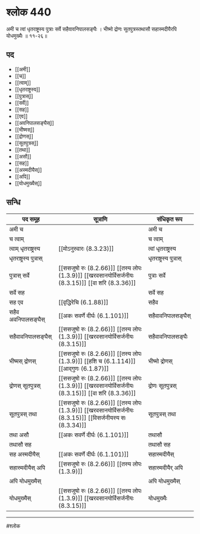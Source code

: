 # श्लोक 440

अमी च त्वां धृतराष्ट्रस्य पुत्राः
सर्वे सहैवावनिपालसङ्घैः ।
भीष्मो द्रोणः सूतपुत्रस्तथासौ
सहास्मदीयैरपि योधमुख्यैः ॥ ११-२६॥


## पद 

- [[अमी]]
- [[च]]
- [[त्वाम्]]
- [[धृतराष्ट्रस्य]]
- [[पुत्रास्]]
- [[सर्वे]]
- [[सह]]
- [[एव]]
- [[अवनिपालसङ्घैस्]]
- [[भीष्मस्]]
- [[द्रोणस्]]
- [[सूतपुत्रस्]]
- [[तथा]]
- [[असौ]]
- [[सह]]
- [[अस्मदीयैस्]]
- [[अपि]]
- [[योधमुख्यैस्]]

## सन्धि

| पद समूह | सूत्राणि | संधिकृत रूप |
| ----- | ----- | ----- |
| अमी च |  | अमी च |
| च त्वाम् |  | च त्वाम् |
| त्वाम् धृतराष्ट्रस्य |  [[मोऽनुस्वारः (8.3.23)]] | त्वां धृतराष्ट्रस्य |
| धृतराष्ट्रस्य पुत्रास् |  | धृतराष्ट्रस्य पुत्रास् |
| पुत्रास् सर्वे |  [[ससजुषो रुः (8.2.66)]] [[तस्य लोपः (1.3.9)]] [[खरवसानयोर्विसर्जनीयः (8.3.15)]] [[वा शरि (8.3.36)]] | पुत्राः सर्वे |
| सर्वे सह |  | सर्वे सह |
| सह एव |  [[वृद्धिरेचि (6.1.88)]] | सहैव |
| सहैव अवनिपालसङ्घैस् |  [[अकः सवर्णे दीर्घः (6.1.101)]] | सहैवावनिपालसङ्घैस् |
| सहैवावनिपालसङ्घैस् |  [[ससजुषो रुः (8.2.66)]] [[तस्य लोपः (1.3.9)]] [[खरवसानयोर्विसर्जनीयः (8.3.15)]] | सहैवावनिपालसङ्घैः |
| भीष्मस् द्रोणस् |  [[ससजुषो रुः (8.2.66)]] [[तस्य लोपः (1.3.9)]] [[हशि च (6.1.114)]] [[आद्गुणः (6.1.87)]] | भीष्मो द्रोणस् |
| द्रोणस् सूतपुत्रस् |  [[ससजुषो रुः (8.2.66)]] [[तस्य लोपः (1.3.9)]] [[खरवसानयोर्विसर्जनीयः (8.3.15)]] [[वा शरि (8.3.36)]] | द्रोणः सूतपुत्रस् |
| सूतपुत्रस् तथा |  [[ससजुषो रुः (8.2.66)]] [[तस्य लोपः (1.3.9)]] [[खरवसानयोर्विसर्जनीयः (8.3.15)]] [[विसर्जनीयस्य सः (8.3.34)]] | सूतपुत्रस् तथा |
| तथा असौ |  [[अकः सवर्णे दीर्घः (6.1.101)]] | तथासौ |
| तथासौ सह |  | तथासौ सह |
| सह अस्मदीयैस् |  [[अकः सवर्णे दीर्घः (6.1.101)]] | सहास्मदीयैस् |
| सहास्मदीयैस् अपि |  [[ससजुषो रुः (8.2.66)]] [[तस्य लोपः (1.3.9)]] | सहास्मदीयैर् अपि |
| अपि योधमुख्यैस् |  | अपि योधमुख्यैस् |
| योधमुख्यैस् |  [[ससजुषो रुः (8.2.66)]] [[तस्य लोपः (1.3.9)]] [[खरवसानयोर्विसर्जनीयः (8.3.15)]] | योधमुख्यैः |


---

#श्लोक